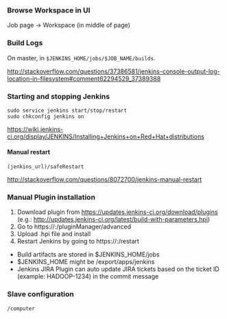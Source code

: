 ### Browse Workspace in UI
Job page -> Workspace (in middle of page)


### Build Logs

On master, in `$JENKINS_HOME/jobs/$JOB_NAME/builds`.

http://stackoverflow.com/questions/37386581/jenkins-console-output-log-location-in-filesystem#comment62294529_37389388



### Starting and stopping Jenkins
```
sudo service jenkins start/stop/restart
sudo chkconfig jenkins on
```
https://wiki.jenkins-ci.org/display/JENKINS/Installing+Jenkins+on+Red+Hat+distributions

#### Manual restart
```
(jenkins_url)/safeRestart
```
http://stackoverflow.com/questions/8072700/jenkins-manual-restart

### Manual Plugin installation
1. Download plugin from https://updates.jenkins-ci.org/download/plugins (e.g.: http://updates.jenkins-ci.org/latest/build-with-parameters.hpi)
2. Go to https://<host>:<port>/pluginManager/advanced
3. Upload .hpi file and install
4. Restart Jenkins by going to https://<host>:<port>/restart

* Build artifacts are stored in $JENKINS_HOME/jobs
* $JENKINS_HOME might be /export/apps/jenkins
* Jenkins JIRA Plugin can auto update JIRA tickets based on the ticket ID (example: HADOOP-1234) in the commit message

### Slave configuration
```
/computer
```